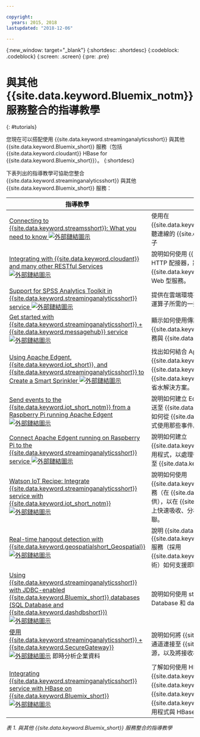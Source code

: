 ```yaml
---

copyright:
  years: 2015, 2018
lastupdated: "2018-12-06"

---
```


<!-- Attribute definitions -->
{:new_window: target="_blank"}
{:shortdesc: .shortdesc}
{:codeblock: .codeblock}
{:screen: .screen}
{:pre: .pre}

# 與其他 {{site.data.keyword.Bluemix_notm}} 服務整合的指導教學
{: #tutorials}


您現在可以搭配使用 {{site.data.keyword.streaminganalyticsshort}} 與其他 {{site.data.keyword.Bluemix_short}} 服務（包括 {{site.data.keyword.cloudant}} HBase for {{site.data.keyword.Bluemix_short}}）。
{:shortdesc}

下表列出的指導教學可協助您整合 {{site.data.keyword.streaminganalyticsshort}} 與其他 {{site.data.keyword.Bluemix_short}} 服務：


|指導教學|說明|
|----------|--------|
|[Connecting to {{site.data.keyword.streamsshort}}: What you need to know ![外部鏈結圖示](../../icons/launch-glyph.svg "外部鏈結圖示")](https://ibm.co/2iDHfFt) |使用在 {{site.data.keyword.streaminganalyticsshort}} 接聽連線的 {{site.data.keyword.streamsshort}} 運算子|
|[Integrating with {{site.data.keyword.cloudant}} and many other RESTful Services ![外部鏈結圖示](../../icons/launch-glyph.svg "外部鏈結圖示")](https://developer.ibm.com/streamsdev/docs/integrating-with-cloudant-and-many-other-restful-services/) |說明如何使用 {{site.data.keyword.streamsshort}} HTTP 配接器，將 SPL 應用程式整合到 {{site.data.keyword.cloudant}} 和其他 RESTful、Web 型服務。|
|[Support for SPSS Analytics Toolkit in {{site.data.keyword.streaminganalyticsshort}} service ![外部鏈結圖示](../../icons/launch-glyph.svg "外部鏈結圖示")](https://developer.ibm.com/streamsdev/docs/spss-in-bluemix-streaming-analytics-service/) |提供在雲端環境有效使用 SPSS Analytics Toolkit 運算子所需的一些提示。|
|[Get started with {{site.data.keyword.streaminganalyticsshort}} + {{site.data.keyword.messagehub}} service ![外部鏈結圖示](../../icons/launch-glyph.svg "外部鏈結圖示")](https://www.ibm.com/blogs/bluemix/2018/04/get-started-streaming-analytics-message-hub/) |顯示如何使用傳訊工具箱，從 {{site.data.keyword.streaminganalyticsshort}} 服務與 {{site.data.keyword.messagehub}} 通訊。|
|[Using Apache Edgent, {{site.data.keyword.iot_short}}, and {{site.data.keyword.streaminganalyticsshort}} to Create a Smart Sprinkler ![外部鏈結圖示](../../icons/launch-glyph.svg "外部鏈結圖示")](https://developer.ibm.com/bluemix/2016/06/01/better-analytics-with-apache-quarks/)|找出如何結合 Apache Edgent、{{site.data.keyword.streaminganalyticsshort}}、{{site.data.keyword.iot_short}} 及其他 {{site.data.keyword.Bluemix_short}} 服務以開發省水解決方案。|
|[Send events to the {{site.data.keyword.iot_short_notm}} from a Raspberry Pi running Apache Edgent  ![外部鏈結圖示](../../icons/launch-glyph.svg "外部鏈結圖示")](https://ibm.co/2BWqMou)|說明如何建立 Edgent 應用程式來將感應器的讀數傳送至 {{site.data.keyword.iot_short_notm}}，以及如何從 {{site.data.keyword.streamsshort}} 應用程式使用那些事件。|
|[Connect Apache Edgent running on Raspberry Pi to the {{site.data.keyword.streaminganalyticsshort}} service  ![外部鏈結圖示](../../icons/launch-glyph.svg "外部鏈結圖示")](https://ibm.co/2BWXjec)|說明如何建立 {{site.data.keyword.streaminganalyticsshort}} 應用程式，以處理從執行 Apache Edgent 的裝置傳送至 {{site.data.keyword.iot_short_notm}} 的事件。|
|[Watson IoT Recipe: Integrate {{site.data.keyword.streaminganalyticsshort}} service with {{site.data.keyword.iot_short_notm}} ![外部鏈結圖示](../../icons/launch-glyph.svg "外部鏈結圖示")](https://developer.ibm.com/recipes/tutorials/integrate-ibm-streaming-analytics-service-with-watson-iot-platform/)|說明如何使用 {{site.data.keyword.streaminganalyticsshort}} 服務（在 {{site.data.keyword.Bluemix_short}} 上提供），以在 {{site.data.keyword.iot_short_notm}} 上快速吸收、分析 IoT 裝置發佈之事件並產生關聯。|
|[Real-time hangout detection with {{site.data.keyword.geospatialshort_Geospatial}} ![外部鏈結圖示](../../icons/launch-glyph.svg "外部鏈結圖示")](https://developer.ibm.com/bluemix/2016/05/27/real-time-hangout-detection/)	|說明 {{site.data.keyword.Bluemix_short}} 中的 {{site.data.keyword.geospatialshort_Geospatial}} 服務（採用 {{site.data.keyword.streaminganalyticsshort}} 技術）如何支援即時停留偵測。|
|[Using {{site.data.keyword.streaminganalyticsshort}} with JDBC-enabled {{site.data.keyword.Bluemix_short}} databases (SQL Database and {{site.data.keyword.dashdbshort}}) ![外部鏈結圖示](../../icons/launch-glyph.svg "外部鏈結圖示")](https://developer.ibm.com/bluemix/2016/01/26/streaming-analytics-with-jdbc-enabled-databases/)	|說明如何使用 streamsx.jdbc 工具箱與 SQL Database 和 dashDB 進行整合。|
| [使用 {{site.data.keyword.streaminganalyticsshort}} + {{site.data.keyword.SecureGateway}} ![外部鏈結圖示](../../icons/launch-glyph.svg "外部鏈結圖示")](https://developer.ibm.com/streamsdev/docs/connect-streaming-analytics-to-your-enterprise/) 即時分析企業資料 |說明如何將 {{site.data.keyword.SecureGateway}} 通道連接至 {{site.data.keyword.streamsshort}} 來源，以及將接收槽連接至運轉中的企業資料。|
|[Integrating {{site.data.keyword.streaminganalyticsshort}} service with HBase on {{site.data.keyword.Bluemix_short}} ![外部鏈結圖示](../../icons/launch-glyph.svg "外部鏈結圖示")](https://developer.ibm.com/streamsdev/docs/integrating-streams-biginsights-hbase-service-bluemix/)|了解如何使用 HBase for {{site.data.keyword.Bluemix_short}} 工具箱在 {{site.data.keyword.Bluemix_short}} 的 {{site.data.keyword.bigicloudst}} 中整合 {{site.data.keyword.streaminganalyticsshort}} 應用程式與 HBase 伺服器。|

*表 1. 與其他 {{site.data.keyword.Bluemix_short}} 服務整合的指導教學*
